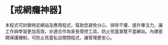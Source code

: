 # 【戒網癮神器】
本程式可封鎖特定網站及應用程式，幫助您避免分心、排除干擾、提升專注力，讓工作與學習更加高效。亦適合作為家長管控工具，防止孩童瀏覽不當網站。內建密碼保護機制，可防止孩童私自關閉程式，讓管理更安心。
